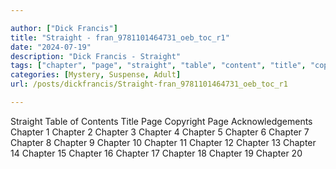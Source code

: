 ```yaml
---

author: ["Dick Francis"]
title: "Straight - fran_9781101464731_oeb_toc_r1"
date: "2024-07-19"
description: "Dick Francis - Straight"
tags: ["chapter", "page", "straight", "table", "content", "title", "copyright", "acknowledgement"]
categories: [Mystery, Suspense, Adult]
url: /posts/dickfrancis/Straight-fran_9781101464731_oeb_toc_r1

---
```



Straight
Table of Contents
Title Page
Copyright Page
Acknowledgements
Chapter 1
Chapter 2
Chapter  3
Chapter 4
Chapter 5
Chapter 6
Chapter 7
Chapter 8
Chapter  9
Chapter 10
Chapter 11
Chapter  12
Chapter 13
Chapter  14
Chapter  15
Chapter  16
Chapter  17
Chapter  18
Chapter  19
Chapter  20
